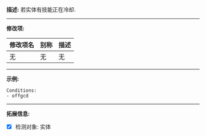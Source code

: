 **描述:** 若实体有技能正在冷却.

---

**修改项:**

| 修改项名  | 别称           | 描述                      |
| --------- | -------------- | ------------------------- |
| 无 | 无 | 无 |

---

**示例:**

```
Conditions:
- offgcd
```

---

**拓展信息:**

- [x] 检测对象: 实体